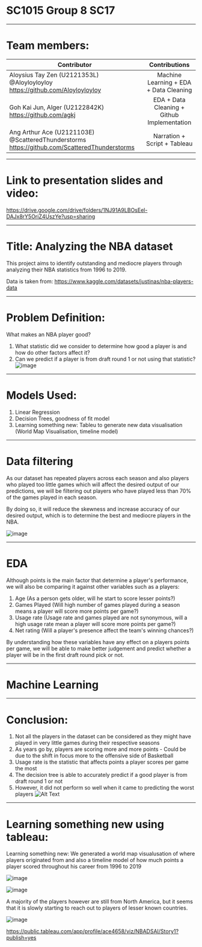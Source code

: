 # SC1015 Group 8 SC17
-----------------------------
# Team members:

| Contributor                                            | Contributions                                                   
| ------------------------------------------------------|:---------------------------------------------------------------:|
| Aloysius Tay Zen (U2121353L) @Aloyloyloyloy https://github.com/Aloyloyloyloy          | Machine Learning + EDA + Data Cleaning |
| Goh Kai Jun, Alger (U2122842K) https://github.com/agkj                  | EDA + Data Cleaning + Github Implementation                    
| Ang Arthur Ace  (U2121103E) @ScatteredThunderstorms https://github.com/ScatteredThunderstorms  | Narration + Script + Tableau                                             | 

-----------------------------

# Link to presentation slides and video: 

https://drive.google.com/drive/folders/1NJ91A9LBOsEel-DAJx8rY5OriZ4UszYe?usp=sharing

-----------------------------

# Title: Analyzing the NBA dataset

This project aims to identify outstanding and mediocre players through analyzing their NBA statistics from 1996 to 2019. 

Data is taken from: https://www.kaggle.com/datasets/justinas/nba-players-data

-----------------------------

# Problem Definition:
What makes an NBA player good?
1. What statistic did we consider to determine how good a player is and how do other factors affect it?
2. Can we predict if a player is from draft round 1 or not using that statistic?
![image](https://user-images.githubusercontent.com/39144132/164891284-d47b3686-e549-44d2-af38-b7add91546f3.png)



-----------------------------

# Models Used:
1. Linear Regression
2. Decision Trees, goodness of fit model
3. Learning something new: Tableu to generate new data visualisation (World Map Visualisation, timeline model)

-----------------------------
# Data filtering

As our dataset has repeated players across each season and also players who played too little games which will affect the desired output of our predictions, we will
be filtering out players who have played less than 70% of the games played in each season.

By doing so, it will reduce the skewness and increase accuracy of our desired output, which is to determine the best and mediocre players in the NBA.

![image](https://user-images.githubusercontent.com/39144132/164891171-e5323d34-1b65-489c-a7b6-fdac6525ff38.png)

-----------------------------
# EDA
Although points is the main factor that determine a player's performance, we will also be comparing it against other variables such as a players:

1. Age (As a person gets older, will he start to score lesser points?)
2. Games Played (Will high number of games played during a season means a player will score more points per game?)
3. Usage rate (Usage rate and games played are not synonymous, will a high usage rate mean a player will score more points per game?)
4. Net rating (Will a player's presence affect the team's winning chances?)

By understanding how these variables have any effect on a players points per game, we will be able to make better judgement and predict whether a player will be in the first draft round pick or not.

-----------------------------
# Machine Learning




-----------------------------

# Conclusion:
1. Not all the players in the dataset can be considered as they might have played in very little games during their respective seasons
2. As years go by, players are scoring more and more points - Could be due to the shift in focus more to the offensive side of Basketball
3. Usage rate is the statistic that affects points a player scores per game the most
4. The decision tree is able to accurately predict if a good player is from draft round 1 or not
5. However, it did not perform so well when it came to predicting the worst players
![Alt Text](https://media.giphy.com/media/3o7aTnQqygA3TcukFi/giphy.gif)
-----------------------------

# Learning something new using tableau:

Learning something new:
We generated a world map visualusation of where players originated from and also a timeline model of how much points a player scored throughout his career from 1996 to 2019

![image](https://user-images.githubusercontent.com/39144132/164955881-2e5d9643-d1b5-4eb6-b3eb-3a89b4f7fc4d.png)

![image](https://user-images.githubusercontent.com/39144132/164955929-030c3c02-8db6-42ce-a385-82e97743bba6.png)

A majority of the players however are still from North America, but it seems that it is slowly starting to reach out to players of lesser known countries.


![image](https://user-images.githubusercontent.com/39144132/164955895-f7173949-56b8-4d2d-96c3-a69e7bef13c8.png)



https://public.tableau.com/app/profile/ace4658/viz/NBADSAI/Story1?publish=yes



